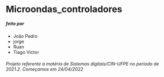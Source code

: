 # Microondas_controladores

##### feito por 
- João Pedro
- jorge
- Ruan
- Tiago Victor
###### *Projeto referente a matéria de Sistemas digitais/CIN-UFPE no periodo de 2021.2. Começamos em 24/04/2022*
